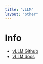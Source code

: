 ```yaml
---
title: "vLLM"
layout: "other"
---
```


# Info 
- [vLLM Github](https://github.com/vllm-project/vllm)
- [vLLM docs](https://docs.vllm.ai/en/latest/)